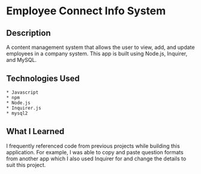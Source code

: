 # Employee Connect Info System

## Description

A content management system that allows the user to view, add, and update employees in a company system. This app is built using Node.js, Inquirer, and MySQL.

## Technologies Used

    * Javascript
    * npm
    * Node.js
    * Inquirer.js
    * mysql2

## What I Learned

I frequently referenced code from previous projects while building this application. For example, I was able to copy and paste question formats from another app which I also used Inquirer for and change the details to suit this project.